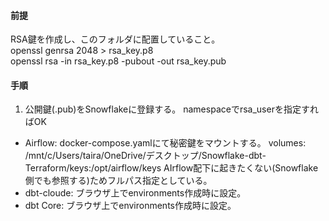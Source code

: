 #### 前提
RSA鍵を作成し、このフォルダに配置していること。  
openssl genrsa 2048 > rsa_key.p8  
openssl rsa -in rsa_key.p8 -pubout -out rsa_key.pub  
#### 手順
1. 公開鍵(.pub)をSnowflakeに登録する。
    namespaceでrsa_userを指定すればOK

- Airflow:
    docker-compose.yamlにて秘密鍵をマウントする。
    volumes:
      /mnt/c/Users/taira/OneDrive/デスクトップ/Snowflake-dbt-Terraform/keys:/opt/airflow/keys
      AIrflow配下に起きたくない(Snowflake側でも参照する)ためフルパス指定としている。
- dbt-cloude: 
    ブラウザ上でenvironments作成時に設定。
- dbt Core: 
    ブラウザ上でenvironments作成時に設定。
